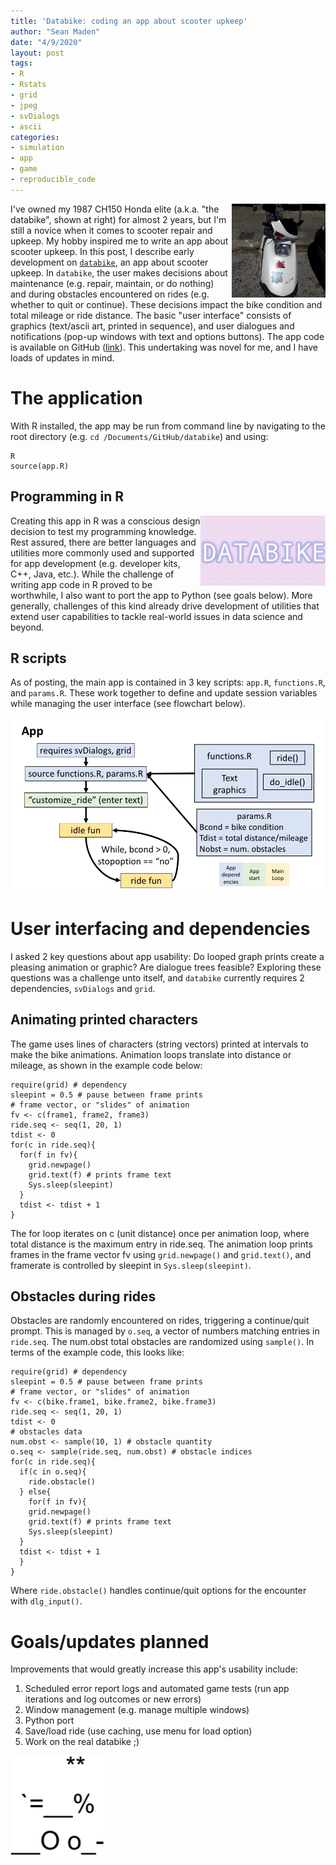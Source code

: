 ```yaml
---
title: 'Databike: coding an app about scooter upkeep'
author: "Sean Maden"
date: "4/9/2020"
layout: post
tags:
- R
- Rstats
- grid
- jpeg
- svDialogs
- ascii
categories:
- simulation
- app
- game
- reproducible_code
---
```


<img src="https://raw.githubusercontent.com/metamaden/databike/master/appnotes/imgs/databike_ch150elite.jpg" align = "right" alt="elite" width="150"/>

I've owned my 1987 CH150 Honda elite (a.k.a. "the databike", shown at right) for almost 2 years, but I'm still a novice when it comes to scooter repair and upkeep. My hobby inspired me to write an app about scooter upkeep. In this post, I describe early development on [`databike`](https://github.com/metamaden/databike/), an app about scooter upkeep. In `databike`, the user makes decisions about maintenance (e.g. repair, maintain, or do nothing) and during obstacles encountered on rides (e.g. whether to quit or continue). These decisions impact the bike condition and total mileage or ride distance. The basic "user interface" consists of graphics (text/ascii art, printed in sequence), and user dialogues and notifications (pop-up windows with text and options buttons). The app code is available on GitHub ([link](https://github.com/metamaden/databike/)). This undertaking was novel for me, and I have loads of updates in mind.

# The application

With R installed, the app may be run from command line by navigating to the root directory (e.g. `cd /Documents/GitHub/databike`) and using:

```
R
source(app.R)
```

## Programming in R

<img src="https://raw.githubusercontent.com/metamaden/databike/master/appnotes/imgs/logo.jpg" align = "right" alt="logo" width="200"/>

Creating this app in R was a conscious design decision to test my programming knowledge. Rest assured, there are better languages and utilities more commonly used and supported for app development (e.g. developer kits, C++, Java, etc.). While the challenge of writing app code in R proved to be worthwhile, I also want to port the app to Python (see goals below). More generally, challenges of this kind already drive development of utilities that extend user capabilities to tackle real-world issues in data science and beyond.

## R scripts

As of posting, the main app is contained in 3 key scripts: `app.R`, `functions.R`, and `params.R`. These work together to define and update session variables while managing the user interface (see flowchart below).

<img src="https://raw.githubusercontent.com/metamaden/databike/master/appnotes/imgs/app_flowchart.jpg" align = "center" alt="logo" width="500"/>

# User interfacing and dependencies

I asked 2 key questions about app usability: Do looped graph prints create a pleasing animation or graphic? Are dialogue trees feasible? Exploring these questions was a challenge unto itself, and `databike` currently requires 2 dependencies, `svDialogs` and `grid`. 

## Animating printed characters

The game uses lines of characters (string vectors) printed at intervals to make the bike animations. Animation loops translate into distance or mileage, as shown in the example code below:

```
require(grid) # dependency
sleepint = 0.5 # pause between frame prints
# frame vector, or "slides" of animation
fv <- c(frame1, frame2, frame3)
ride.seq <- seq(1, 20, 1)
tdist <- 0
for(c in ride.seq){
  for(f in fv){
    grid.newpage()
    grid.text(f) # prints frame text
    Sys.sleep(sleepint)
  }
  tdist <- tdist + 1
}
```

The for loop iterates on c (unit distance) once per animation loop, where total distance is the maximum entry in ride.seq. The animation loop prints frames in the frame vector fv using `grid.newpage()` and `grid.text()`, and framerate is controlled by sleepint in `Sys.sleep(sleepint)`. 

## Obstacles during rides

Obstacles are randomly encountered on rides, triggering a continue/quit prompt. This is managed by `o.seq`, a vector of numbers matching entries in `ride.seq`. The num.obst total obstacles are randomized using `sample()`. In terms of the example code, this looks like:
 
```
require(grid) # dependency
sleepint = 0.5 # pause between frame prints
# frame vector, or "slides" of animation
fv <- c(bike.frame1, bike.frame2, bike.frame3)
ride.seq <- seq(1, 20, 1)
tdist <- 0
# obstacles data
num.obst <- sample(10, 1) # obstacle quantity
o.seq <- sample(ride.seq, num.obst) # obstacle indices
for(c in ride.seq){
  if(c in o.seq){
    ride.obstacle()
  } else{
    for(f in fv){
    grid.newpage()
    grid.text(f) # prints frame text
    Sys.sleep(sleepint)
  }
  tdist <- tdist + 1
  }
}
```

Where `ride.obstacle()` handles continue/quit options for the encounter with `dlg_input()`.

# Goals/updates planned

Improvements that would greatly increase this app's usability include:

1. Scheduled error report logs and automated game tests (run app iterations and log outcomes or new errors)
2. Window management (e.g. manage multiple windows)
3. Python port
4. Save/load ride (use caching, use menu for load option)
5. Work on the real databike ;)



<img src="https://raw.githubusercontent.com/metamaden/databike/master/appnotes/imgs/drive.gif" align = "center" alt="drive" width="150"/>

